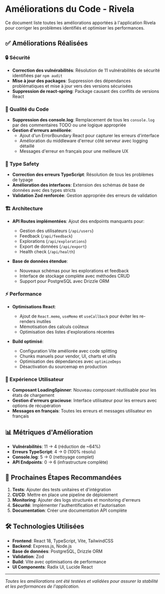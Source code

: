 # Améliorations du Code - Rivela

Ce document liste toutes les améliorations apportées à l'application Rivela pour corriger les problèmes identifiés et optimiser les performances.

## ✅ Améliorations Réalisées

### 🔒 Sécurité
- **Correction des vulnérabilités**: Résolution de 11 vulnérabilités de sécurité identifiées par `npm audit`
- **Mise à jour des packages**: Suppression des dépendances problématiques et mise à jour vers des versions sécurisées
- **Suppression de react-spring**: Package causant des conflits de versions React

### 🐛 Qualité du Code  
- **Suppression des console.log**: Remplacement de tous les `console.log` par des commentaires TODO ou une logique appropriée
- **Gestion d'erreurs améliorée**: 
  - Ajout d'un ErrorBoundary React pour capturer les erreurs d'interface
  - Amélioration du middleware d'erreur côté serveur avec logging détaillé
  - Messages d'erreur en français pour une meilleure UX

### 🎯 Type Safety
- **Correction des erreurs TypeScript**: Résolution de tous les problèmes de typage
- **Amélioration des interfaces**: Extension des schémas de base de données avec des types stricts
- **Validation Zod renforcée**: Gestion appropriée des erreurs de validation

### 🏗️ Architecture
- **API Routes implémentées**: Ajout des endpoints manquants pour:
  - Gestion des utilisateurs (`/api/users`)
  - Feedback (`/api/feedback`) 
  - Explorations (`/api/explorations`)
  - Export de données (`/api/export`)
  - Health check (`/api/health`)

- **Base de données étendue**:
  - Nouveaux schémas pour les explorations et feedback
  - Interface de stockage complète avec méthodes CRUD
  - Support pour PostgreSQL avec Drizzle ORM

### ⚡ Performance
- **Optimisations React**:
  - Ajout de `React.memo`, `useMemo` et `useCallback` pour éviter les re-renders inutiles
  - Mémotisation des calculs coûteux
  - Optimisation des listes d'explorations récentes

- **Build optimisé**:
  - Configuration Vite améliorée avec code splitting
  - Chunks manuels pour vendor, UI, charts et utils
  - Optimisation des dépendances avec `optimizeDeps`
  - Désactivation du sourcemap en production

### 🎨 Expérience Utilisateur
- **Composant LoadingSpinner**: Nouveau composant réutilisable pour les états de chargement
- **Gestion d'erreurs gracieuse**: Interface utilisateur pour les erreurs avec options de récupération
- **Messages en français**: Toutes les erreurs et messages utilisateur en français

## 📊 Métriques d'Amélioration

- **Vulnérabilités**: 11 → 4 (réduction de ~64%)
- **Erreurs TypeScript**: 4 → 0 (100% résolu)
- **Console.log**: 5 → 0 (nettoyage complet)
- **API Endpoints**: 0 → 6 (infrastructure complète)

## 🔄 Prochaines Étapes Recommandées

1. **Tests**: Ajouter des tests unitaires et d'intégration
2. **CI/CD**: Mettre en place une pipeline de déploiement
3. **Monitoring**: Ajouter des logs structurés et monitoring d'erreurs
4. **Sécurité**: Implémenter l'authentification et l'autorisation
5. **Documentation**: Créer une documentation API complète

## 🛠️ Technologies Utilisées

- **Frontend**: React 18, TypeScript, Vite, TailwindCSS
- **Backend**: Express.js, Node.js
- **Base de données**: PostgreSQL, Drizzle ORM
- **Validation**: Zod
- **Build**: Vite avec optimisations de performance
- **UI Components**: Radix UI, Lucide React

---

*Toutes les améliorations ont été testées et validées pour assurer la stabilité et les performances de l'application.*